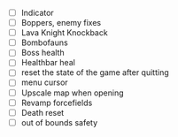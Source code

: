 - [ ] Indicator
- [ ] Boppers, enemy fixes
- [ ] Lava Knight Knockback
- [ ] Bombofauns
- [ ] Boss health
- [ ] Healthbar heal
- [ ] reset the state of the game after quitting
- [ ] menu cursor
- [ ] Upscale map when opening
- [ ] Revamp forcefields
- [ ] Death reset
- [ ] out of bounds safety
